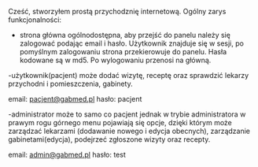 Cześć, stworzyłem prostą przychodznię internetową. 
Ogólny zarys funkcjonalności:

- strona główna ogólnodostępna, aby przejść do panelu należy się
zalogować podając email i hasło. Użytkownik znajduje się w sesji, po
pomyślnym zalogowaniu strona przekierowuje do panelu. Hasła kodowane
są w md5. Po wylogowaniu przenosi na główną.

-użytkownik(pacjent) może dodać wizytę, receptę oraz sprawdzić lekarzy
przychodni i pomieszczenia, gabinety.

email: pacjent@gabmed.pl
hasło: pacjent

-administrator może to samo co pacjent jednak w trybie administratora
w prawym rogu górnego menu pojawiają się opcje, dzięki którym może
zarządzać lekarzami (dodawanie nowego i edycja obecnych), zarządzanie
gabinetami(edycja), podejrzeć zgłoszone wizyty oraz recepty.

email: admin@gabmed.pl
hasło: test
